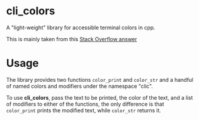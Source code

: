 # cli_colors
A "light-weight" library for accessible terminal colors in cpp.

This is mainly taken from this [Stack Overflow answer](https://stackoverflow.com/a/33206814)

# Usage
The library provides two functions `color_print` and `color_str` and a handful of named colors and modifiers under the namespace "clic".

To use **cli_colors**, pass the text to be printed, the color of the text, and a list of modifiers to either of the functions, the only difference is that `color_print` prints the modified text, while `color_str` returns it.
